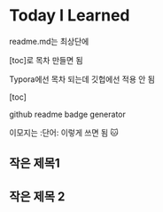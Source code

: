 # Today I Learned

 readme.md는 최상단에

[toc]로 목차 만들면 됨

Typora에선 목차 되는데 깃헙에선 적용 안 됨

[toc]

github readme badge generator

이모지는 :단어: 이렇게 쓰면 됨 :cat:



## 작은 제목1







## 작은 제목 2

